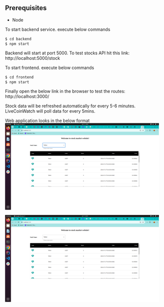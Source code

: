 ## Prerequisites

- Node

To start backend service. execute below commands

    $ cd backend
    $ npm start

Backend will start at port 5000. To test stocks API hit this link: http://localhost:5000/stock

To start frontend. execute below commands

    $ cd frontend
    $ npm start

Finally open the below link in the browser to test the routes: http://localhost:3000/

Stock data will be refreshed automatically for every 5-6 minutes. LiveCoinWatch will poll data for every 5mins.

Web application looks in the below format
![Screenshot1](images/ss1.png)

![Screenshot2](images/ss2.png)
